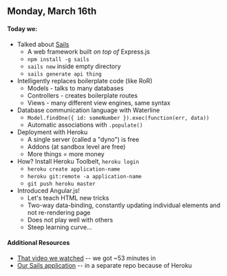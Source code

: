 ## Monday, March 16th

#### Today we:

* Talked about [Sails](http://sailsjs.org/#!/)
    * A web framework built *on top of* Express.js
    * `npm install -g sails`
    * `sails new` inside empty directory
    * `sails generate api thing`
* Intelligently replaces boilerplate code (like RoR)
    * Models - talks to many databases
    * Controllers - creates boilerplate routes
    * Views - many different view engines, same syntax
* Database communication language with Waterline
    * `Model.findOne({ id: someNumber }).exec(function(err, data))`
    * Automatic associations with `.populate()`
* Deployment with Heroku
    * A single server (called a "dyno") is free
    * Addons (at sandbox level are free)
    * More things = more money
* How? Install Heroku Toolbelt, `heroku login`
    * `heroku create application-name`
    * `heroku git:remote -a application-name`
    * `git push heroku master`
* Introduced Angular.js!
    * Let's teach HTML new tricks
    * Two-way data-binding, constantly updating individual elements and not re-rendering page
    * Does not play well with others
    * Steep learning curve...

#### Additional Resources

* [That video we watched](https://www.youtube.com/watch?v=i9MHigUZKEM) -- we got ~53 minutes in
* [Our Sails application](https://github.com/kylehill/sails-tiy-demo) -- in a separate repo because of Heroku